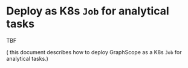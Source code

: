 # Deploy as K8s `Job` for analytical tasks

TBF

( this document describes how to deploy GraphScope as a K8s `Job` for analytical tasks.)